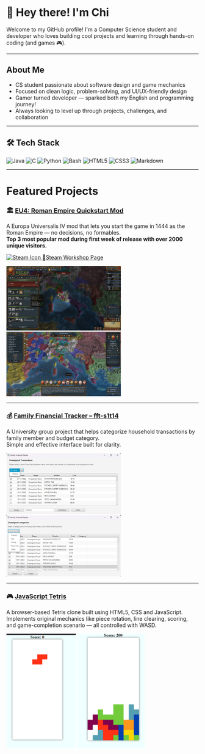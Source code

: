 # 👋 Hey there! I'm Chi

Welcome to my GitHub profile! I'm a Computer Science student and developer who loves building cool projects and learning through hands-on coding (and games 🎮).

---

## About Me

- CS student passionate about software design and game mechanics  
- Focused on clean logic, problem-solving, and UI/UX-friendly design  
- Gamer turned developer — sparked both my English and programming journey!  
- Always looking to level up through projects, challenges, and collaboration  

---

## 🛠️ Tech Stack

<p>
  <img src="https://cdn.jsdelivr.net/gh/devicons/devicon/icons/java/java-original.svg" alt="Java" width="40" />
  <img src="https://cdn.jsdelivr.net/gh/devicons/devicon/icons/c/c-original.svg" alt="C" width="40" />
  <img src="https://cdn.jsdelivr.net/gh/devicons/devicon/icons/python/python-original.svg" alt="Python" width="40" />
  <img src="https://cdn.jsdelivr.net/gh/devicons/devicon/icons/bash/bash-original.svg" alt="Bash" width="40" />
  <img src="https://cdn.jsdelivr.net/gh/devicons/devicon/icons/html5/html5-original.svg" alt="HTML5" width="40" />
  <img src="https://cdn.jsdelivr.net/gh/devicons/devicon/icons/css3/css3-original.svg" alt="CSS3" width="40" />
  <img src="https://cdn.jsdelivr.net/gh/devicons/devicon/icons/markdown/markdown-original.svg" alt="Markdown" width="40" />
</p>

---

# Featured Projects

### 🏛️ [EU4: Roman Empire Quickstart Mod](https://github.com/zynsniper/RomanEmpireQuickstart)

A Europa Universalis IV mod that lets you start the game in 1444 as the Roman Empire — no decisions, no formables.  
**Top 3 most popular mod during first week of release with over 2000 unique visitors.**

<a 
  href="https://steamcommunity.com/sharedfiles/filedetails/?id=3474338220" target="_blank"> <img src="https://upload.wikimedia.org/wikipedia/commons/8/83/Steam_icon_logo.svg" alt="Steam Icon" width="30"/> 
  <span> 🔗Steam Workshop Page</span> 
</a> 

<p>
  <img src="https://github.com/zynsniper/RomanEmpireQuickstart/blob/Images/image_2025-05-02_074855766.png" alt="Map View" width="300"/>
  <img src="https://github.com/zynsniper/RomanEmpireQuickstart/blob/Images/image_2025-05-02_075944624.png" alt="Start Screen" width="300"/>
</p>

---

### 💰 [Family Financial Tracker – fft-s1t14](https://github.com/zynsniper/FamilyFinancialTracker)

A University group project that helps categorize household transactions by family member and budget category.  
Simple and effective interface built for clarity.

<p>
  <img src="https://github.com/zynsniper/FamilyFinancialTracker/blob/main/pictures/BuyerAssignment.png" alt="Buyer Assignment" width="300"/>
  <img src="https://github.com/zynsniper/FamilyFinancialTracker/blob/main/pictures/CategoryAssignment.png" alt="Category Assignment" width="300"/>
</p>

---

### 🎮 [JavaScript Tetris](https://github.com/zynsniper/tetris)

A browser-based Tetris clone built using HTML5, CSS and JavaScript.
Implements original mechanics like piece rotation, line clearing, scoring, and game-completion scenario — all controlled with WASD.

<p> 
  <img src="https://github.com/zynsniper/Tetris/blob/main/Images/Tet2.png" alt="Game Start" height="300"/> 
  <img src="https://github.com/zynsniper/Tetris/blob/main/Images/Tet1.png" alt="Combo Scoring" height="300"/> 
</p>
